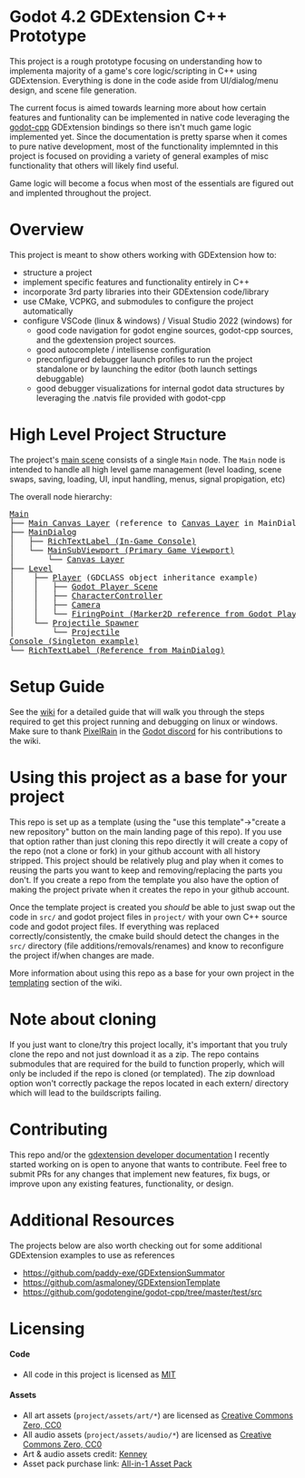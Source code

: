 # Godot 4.2 GDExtension C++ Prototype

This project is a rough prototype focusing on understanding how to implementa majority of a game's core logic/scripting in C++ using GDExtension. Everything is done in the code aside from UI/dialog/menu design, and scene file generation.

The current focus is aimed towards learning more about how certain features and funtionality can be implemented in native code leveraging the [godot-cpp](https://github.com/godotengine/godot-cpp) GDExtension bindings so there isn't much game logic implemented yet. Since the documentation is pretty sparse when it comes to pure native development, most of the functionality implemnted in this project is focused on providing a variety of general examples of misc functionality that others will likely find useful.

Game logic will become a focus when most of the essentials are figured out and implented throughout the project.

# Overview

This project is meant to show others working with GDExtension how to:

- structure a project
- implement specific features and functionality entirely in C++
- incorporate 3rd party libraries into their GDExtension code/library
- use CMake, VCPKG, and submodules to configure the project automatically
- configure VSCode (linux & windows) / Visual Studio 2022 (windows) for
  - good code navigation for godot engine sources, godot-cpp sources, and the gdextension project sources.
  - good autocomplete / intellisense configuration
  - preconfigured debugger launch profiles to run the project standalone or by launching the editor (both launch settings debuggable)
  - good debugger visualizations for internal godot data structures by leveraging the .natvis file provided with godot-cpp

# High Level Project Structure

The project's [main scene](./project/main.tscn) consists of a single `Main` node. The `Main` node is intended to handle all high level game management (level loading, scene swaps, saving, loading, UI, input handling, menus, signal propigation, etc)

The overall node hierarchy:

<div class="highlight highlight-html"> <pre>
<a href="./src/main.hpp" title="Main">Main</a>
├── <a href="./src/ui/main_dialog.hpp" title="main_dialog.hpp">Main Canvas Layer<a> (reference to <a href=https://github.com/vorlac/godot-roguelite/blob/main/project/scenes/ui/main_dialog.tscn#L100-L113 title="title">Canvas Layer</a> in MainDialog)
├── <a href="./src/ui/main_dialog.hpp" title="main_dialog.hpp">MainDialog</a>
│   ├── <a href="https://github.com/vorlac/godot-roguelite/blob/main/project/scenes/ui/main_dialog.tscn#L132-L159" title="main_dialog.tscn">RichTextLabel (In-Game Console)</a>
│   └── <a href="https://github.com/vorlac/godot-roguelite/blob/main/project/scenes/ui/main_dialog.tscn#L100-L113" title="main_dialog.tscn">MainSubViewport (Primary Game Viewport)</a>
│       └── <a href="https://github.com/vorlac/godot-roguelite/blob/main/project/scenes/ui/main_dialog.tscn#L100-L113" title="main_dialog.tscn">Canvas Layer</a>
├── <a href="./src/entity/level.hpp" title="level.hpp">Level</a>
│    ├── <a href="./src/entity/character/player.cpp" title="player.cpp">Player</a> (GDCLASS object inheritance example)
│    │   ├── <a href="./project/scenes/characters/player.tscn" title="player.tscn">Godot Player Scene</a>
│    │   ├── <a href="./src/entity/controller/character_controller.cpp" title="character_controller.cp">CharacterController</a>
│    │   ├── <a href="./src/entity/camera.cpp" title="camera.cpp">Camera</a>
│    │   └── <a href="https://github.com/vorlac/godot-roguelite/blob/main/src/entity/character/character.hpp#L85" title="character.hpp">FiringPoint (Marker2D reference from Godot Player Scene)</a>
│    └── <a href="./src/entity/projectile/projectile_spawner.hpp" title="projectile_spawner.hpp">Projectile Spawner</a>
│        └── <a href="./src/entity/projectile/projectile.hpp" title="projectile.hpp">Projectile</a>
<a href="./src/singletons/console.hpp" title="console.hpp">Console (Singleton example)</a>
└── <a href="https://github.com/vorlac/godot-roguelite/blob/main/project/scenes/ui/main_dialog.tscn#L132-L159" title="main_dialog.tscn">RichTextLabel (Reference from MainDialog)</a>
</pre> </div>

# Setup Guide

See the [wiki](https://github.com/vorlac/godot-roguelite/wiki) for a detailed guide that will walk you through the steps required to get this project running and debugging on linux or windows. Make sure to thank [PixelRain](https://github.com/Mangonels) in the [Godot discord](https://discord.com/channels/212250894228652034/342047011778068481) for his contributions to the wiki.

# Using this project as a base for your project

This repo is set up as a template (using the "use this template"->"create a new repository" button on the main landing page of this repo). If you use that option rather than just cloning this repo directly it will create a copy of the repo (not a clone or fork) in your github account with all history stripped. This project should be relatively plug and play when it comes to reusing the parts you want to keep and removing/replacing the parts you don't. If you create a repo from the template you also have the option of making the project private when it creates the repo in your github account. 

Once the template project is created you _should_ be able to just swap out the code in `src/` and godot project files in `project/` with your own C++ source code and godot project files. If everything was replaced correctly/consistently, the cmake build should detect the changes in the `src/` directory (file additions/removals/renames) and know to reconfigure the project if/when changes are made.

More information about using this repo as a base for your own project in the [templating](https://github.com/vorlac/godot-roguelite/wiki/Templating-%E2%80%90-Referencing-godot%E2%80%90roguelite-as-a-template-for-your-own-project) section of the wiki. 

# Note about cloning

If you just want to clone/try this project locally, it's important that you truly clone the repo and not just download it as a zip. The repo contains submodules that are required for the build to function properly, which will only be included if the repo is cloned (or templated). The zip download option won't correctly package the repos located in each extern/<submodule> directory which will lead to the buildscripts failing. 

# Contributing

This repo and/or the [gdextension developer documentation](https://github.com/vorlac/gdextension-docs/blob/main/main.md) I recently started working on is open to anyone that wants to contribute. Feel free to submit PRs for any changes that implement new features, fix bugs, or improve upon any existing features, functionality, or design.

# Additional Resources

The projects below are also worth checking out for some additional GDExtension examples to use as references

- https://github.com/paddy-exe/GDExtensionSummator
- https://github.com/asmaloney/GDExtensionTemplate
- https://github.com/godotengine/godot-cpp/tree/master/test/src

# Licensing

#### Code

- All code in this project is licensed as [MIT](./LICENSE)

#### Assets

- All art assets (`project/assets/art/*`) are licensed as [Creative Commons Zero, CC0](./project/assets/art/LICENSE)
- All audio assets (`project/assets/audio/*`) are licensed as [Creative Commons Zero, CC0](./project/assets/audio/LICENSE)
- Art & audio assets credit: [Kenney](www.kenney.nl)
- Asset pack purchase link: [All-in-1 Asset Pack](https://kenney.itch.io/kenney-game-assets)
